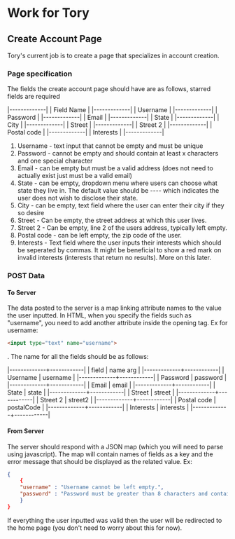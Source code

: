 # Work for Tory

## Create Account Page
Tory's current job is to create a page that specializes in account creation.

### Page specification 
The fields the create account page should have are as follows, starred fields are required

|-------------|
| Field Name  |
|-------------|
| Username    |
|-------------|
| Password    |
|-------------|
| Email       |
|-------------|
| State       |
|-------------|
| City        |
|-------------|
| Street      |
|-------------|
| Street 2    |
|-------------|
| Postal code |
|-------------|
| Interests   |
|-------------|


1. Username - text input that cannot be empty and must be unique
2. Password - cannot be empty and should contain at least x characters and one special character
3. Email - can be empty but must be a valid address (does not need to actually exist just must be a valid email)
4. State - can be empty, dropdown menu where users can choose what state they live in. The default value should be ---- which indicates the user does not wish to disclose their state.
5. City - can be empty, text field where the user can enter their city if they so desire
6. Street - Can be empty, the street address at which this user lives.
7. Street 2 - Can be empty, line 2 of the users address, typically left empty.
8. Postal code - can be left empty, the zip code of the user.
9. Interests - Text field where the user inputs their interests which should be seperated by commas. It might be beneficial to show a red mark on invalid interests (interests that return no results). More on this later.

### POST Data
#### To Server
The data posted to the server is a map linking attribute names to the value the user inputted. In HTML, when you specify the fields such as "username", you need to add another attribute inside the opening tag. Ex for username: 
```html
<input type="text" name="username"> 
```
. The name for all the fields should be as follows:

|-------------+------------|
| field       | name arg   |
|-------------+------------|
| Username    | username   |
|-------------+------------|
| Password    | password   |
|-------------+------------|
| Email       | email      |
|-------------+------------|
| State       | state      |
|-------------+------------|
| Street      | street     |
|-------------+------------|
| Street 2    | street2    |
|-------------+------------|
| Postal code | postalCode |
|-------------+------------|
| Interests   | interests  |
|-------------+------------|

#### From Server
The server should respond with a JSON map (which you will need to parse using javascript). The map will contain names of fields as a key and the error message that should be displayed as the related value. Ex:
```JSON
{
    {
    "username" : "Username cannot be left empty.",
    "password" : "Password must be greater than 8 characters and contain at least one special character."
    }
}
```

If everything the user inputted was valid then the user will be redirected to the home page (you don't need to worry about this for now).

